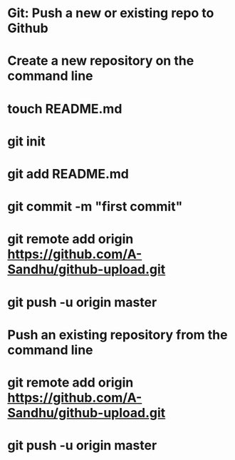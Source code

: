 # Git: Push a new or existing repo to Github
# Create a new repository on the command line
 
# touch README.md
# git init
# git add README.md
# git commit -m "first commit"
# git remote add origin https://github.com/A-Sandhu/github-upload.git
# git push -u origin master
 
# Push an existing repository from the command line
 
# git remote add origin https://github.com/A-Sandhu/github-upload.git
# git push -u origin master